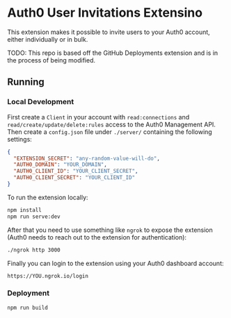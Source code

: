 # Auth0 User Invitations Extensino

This extension makes it possible to invite users to your Auth0 account, either individually or in bulk.

TODO: This repo is based off the GitHub Deployments extension and is in the process of being modified.

## Running

### Local Development

First create a `Client` in your account with `read:connections` and `read/create/update/delete:rules` access to the Auth0 Management API. Then create a `config.json` file under `./server/` containing the following settings:

```json
{
  "EXTENSION_SECRET": "any-random-value-will-do",
  "AUTH0_DOMAIN": "YOUR_DOMAIN",
  "AUTH0_CLIENT_ID": "YOUR_CLIENT_SECRET",
  "AUTH0_CLIENT_SECRET": "YOUR_CLIENT_ID"
}
```

To run the extension locally:

```bash
npm install
npm run serve:dev
```

After that you need to use something like `ngrok` to expose the extension (Auth0 needs to reach out to the extension for authentication):

```bash
./ngrok http 3000
```

Finally you can login to the extension using your Auth0 dashboard account:

```
https://YOU.ngrok.io/login
```

### Deployment

```
npm run build
```
